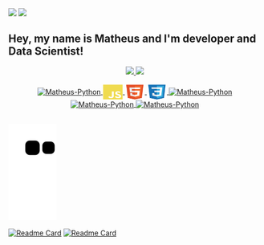 <div>
  <a href="https://www.linkedin.com/in/matheus-lacerda-silveira/" target="_blank"><img src="https://img.shields.io/badge/-LinkedIn-%230077B5?style=for-the-badge&logo=linkedin&logoColor=white" target="_blank"></a>  
  <a href = "mailto:matheuslacerdadasilveira@gmail.com"><img src="https://img.shields.io/badge/Gmail-D14836?style=for-the-badge&logo=gmail&logoColor=white" target="_blank"></a>
</div>

## Hey, my name is Matheus and I'm developer and Data Scientist!
<div align="center">
  <a href="https://github.com/Matheus2608">
  <img height="180em" src="https://github-readme-stats.vercel.app/api?username=Matheus2608&show_icons=true&theme=dracula&include_all_commits=true&count_private=true"/>
  <img height="180em" src="https://github-readme-stats.vercel.app/api/top-langs/?username=Matheus2608&layout=compact&langs_count=7&theme=dracula"/>
</div>
<div align="center" style="display: inline_block"><br>
  <img align="center" alt="Matheus-Python" height="30" width="40" src="https://cdn.jsdelivr.net/gh/devicons/devicon/icons/python/python-original.svg" />
  <img align="center" alt="Matheus-Js" height="30" width="40" src="https://raw.githubusercontent.com/devicons/devicon/master/icons/javascript/javascript-plain.svg">
  <img align="center" alt="Matheus-HTML" height="30" width="40" src="https://raw.githubusercontent.com/devicons/devicon/master/icons/html5/html5-original.svg">
  <img align="center" alt="Matheus-CSS" height="30" width="40" src="https://raw.githubusercontent.com/devicons/devicon/master/icons/css3/css3-original.svg">
  <img align="center" alt="Matheus-Python" height="30" width="40" src="https://cdn.jsdelivr.net/gh/devicons/devicon/icons/git/git-original.svg" />
  <img align="center" alt="Matheus-Python" height="30" width="40" src="https://cdn.jsdelivr.net/gh/devicons/devicon/icons/django/django-plain.svg" />
  <img align="center" alt="Matheus-Python" height="30" width="40" src="https://cdn.jsdelivr.net/gh/devicons/devicon/icons/java/java-original.svg" />
      
</div>
  
  ##
 
<div> 
  

  ![Snake animation](https://github.com/rafaballerini/rafaballerini/blob/output/github-contribution-grid-snake.svg)
</div>


  [![Readme Card](https://github-readme-stats.vercel.app/api/pin/?username=Matheus2608&repo=Tic-Tac-Toe)](https://github.com/Matheus2608/Tic-Tac-Toe)
  [![Readme Card](https://github-readme-stats.vercel.app/api/pin/?username=Matheus2608&repo=e-commerce-auction-site)](https://github.com/Matheus2608/e-commerce-auction-site)
